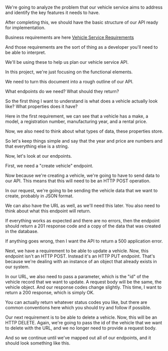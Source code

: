 We're going to analyze the problem that our vehicle service aims to address and identify the key features it needs to have.

After completing this, we should have the basic structure of our API ready for implementation.

Business requirements are here [Vehicle Service Requirements](./Requirements.md)

And those requirements are the sort of thing as a developer you'll need to be able to interpret.

We'll be using these to help us plan our vehicle service API.

In this project, we're just focusing on the functional elements.

We need to turn this document into a rough outline of our API.

What endpoints do we need?
What should they return?

So the first thing I want to understand is what does a vehicle actually look like?
What properties does it have?

Here in the first requirement, we can see that a vehicle has a make, a model, a registration number, manufacturing year, and a rental price.

Now, we also need to think about what types of data, these properties store.

So let's keep things simple and say that the year and price are numbers and that everything else is a string.

Now, let's look at our endpoints.

First, we need a "create vehicle" endpoint.

Now because we're creating a vehicle, we're going to have to send data to our API.
This means that this will need to be an HTTP POST operation.

In our request, we're going to be sending the vehicle data that we want to create, probably in JSON format.

We can also have the URL as well, as we'll need this later. You also need to think about what this endpoint will return.

If everything works as expected and there are no errors, then the endpoint should return a 201 response code and a copy of the data that was created in the database.

If anything goes wrong, then I want the API to return a 500 application error.

Next, we have a requirement to be able to update a vehicle.
Now, this endpoint isn't an HTTP POST. Instead it's an HTTP PUT endpoint. That's because we're dealing with an instance of an object that already exists in our system.

In our URL, we also need to pass a parameter, which is the "id" of the vehicle record that we want to update.
A request body will be the same, the vehicle object.
And our response codes change slightly. This time, I want to return a 200 response, which is simply OK.

You can actually return whatever status codes you like, but there are common conventions here which you should try and follow if possible.

Our next requirement is to be able to delete a vehicle.
Now, this will be an HTTP DELETE. Again, we're going to pass the id of the vehicle that we want to delete with the URL, and we no longer need to provide a request body.

And so we continue until we've mapped out all of our endpoints, and it should look something like this.
